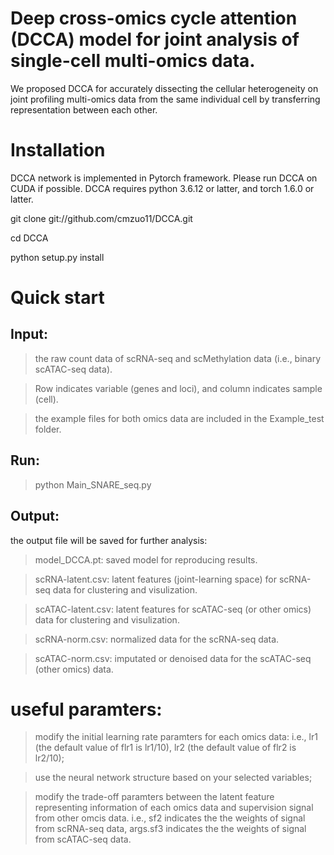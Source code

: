# Deep cross-omics cycle attention (DCCA) model for joint analysis of single-cell multi-omics data.

We proposed DCCA for accurately dissecting the cellular heterogeneity on joint profiling multi-omics data from the same individual cell by transferring representation between each other. 

# Installation

DCCA network is implemented in Pytorch framework. Please run DCCA on CUDA if possible. DCCA requires python 3.6.12 or latter, and torch 1.6.0 or latter. 

git clone git://github.com/cmzuo11/DCCA.git

cd DCCA

python setup.py install


# Quick start

## Input: 

> the raw count data of scRNA-seq and scMethylation data (i.e., binary scATAC-seq data). 

> Row indicates variable (genes and loci), and column indicates sample (cell).

> the example files for both omics data are included in the Example_test folder.

## Run: 

> python Main_SNARE_seq.py 

## Output:

the output file will be saved for further analysis:

> model_DCCA.pt: saved model for reproducing results.

> scRNA-latent.csv: latent features (joint-learning space) for scRNA-seq data for clustering and visulization.

> scATAC-latent.csv: latent features for scATAC-seq (or other omics) data for clustering and visulization.

> scRNA-norm.csv: normalized data for the scRNA-seq data.

> scATAC-norm.csv: imputated or denoised data for the scATAC-seq (other omics) data.

# useful paramters:
> modify the initial learning rate paramters for each omics data: i.e., lr1 (the default value of flr1 is lr1/10), lr2 (the default value of flr2 is lr2/10);

> use the neural network structure based on your selected variables;

> modify the trade-off paramters between the latent feature representing information of each omics data and supervision signal from other omcis data. i.e., sf2    indicates the the weights of signal from scRNA-seq data, args.sf3 indicates the the weights of signal from scATAC-seq data.
